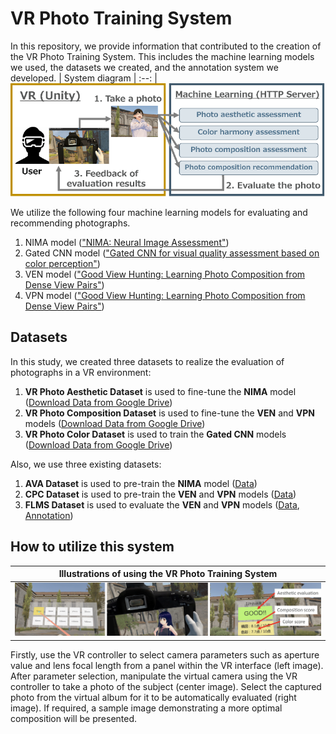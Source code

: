 # VR Photo Training System
In this repository, we provide information that contributed to the creation of the VR Photo Training System. This includes the machine learning models we used, the datasets we created, and the annotation system we developed.
| System diagram
| :--:
| ![](readme_figures/System_diagram.png)


We utilize the following four machine learning models for evaluating and recommending photographs.

1. NIMA model (["NIMA: Neural Image Assessment"](https://arxiv.org/pdf/1709.05424.pdf))
2. Gated CNN model (["Gated CNN for visual quality assessment based on color perception"](https://www.sciencedirect.com/science/article/abs/pii/S0923596518311500))
3. VEN model (["Good View Hunting: Learning Photo Composition from Dense View Pairs"](https://openaccess.thecvf.com/content_cvpr_2018/papers/Wei_Good_View_Hunting_CVPR_2018_paper.pdf))
4. VPN model (["Good View Hunting: Learning Photo Composition from Dense View Pairs"](https://openaccess.thecvf.com/content_cvpr_2018/papers/Wei_Good_View_Hunting_CVPR_2018_paper.pdf))

## Datasets
In this study, we created three datasets to realize the evaluation of photographs in a VR environment:

1. **VR Photo Aesthetic Dataset** is used to fine-tune the **NIMA** model ([Download Data from Google Drive](https://drive.google.com/file/d/1mmVNCm24O6ypI9nVckel-a5KCQrQAlzf/view?usp=sharing))
2. **VR Photo Composition Dataset** is used to fine-tune the **VEN** and **VPN** models ([Download Data from Google Drive](https://drive.google.com/file/d/1crno5FIxjSUcSsFY5q3x_gfYPPLBDGIa/view?usp=sharing))
3. **VR Photo Color Dataset** is used to train the **Gated CNN** models ([Download Data from Google Drive](https://drive.google.com/file/d/1vO75f4VtgnXb2a0QrWBolMi__s832MpH/view?usp=sharing))

Also, we use three existing datasets:

1. **AVA Dataset** is used to pre-train the **NIMA** model ([Data](https://github.com/imfing/ava_downloader))
2. **CPC Dataset** is used to pre-train the **VEN** and **VPN** models ([Data](https://www3.cs.stonybrook.edu/~cvl/projects/wei2018goods/VPN_CVPR2018s.html))
3. **FLMS Dataset** is used to evaluate the **VEN** and **VPN** models ([Data](http://fangchen.org/proj_page/FLMS_mm14/data/radomir500_image/image.tar), [Annotation](http://fangchen.org/proj_page/FLMS_mm14/data/radomir500_gt/release_data.tar))

## How to utilize this system
| Illustrations of using the VR Photo Training System
| :--:
| ![](readme_figures/VR_Photo_Training_System.png)

Firstly, use the VR controller to select camera parameters such as aperture value and lens focal length from a panel within the VR interface (left image). After parameter selection, manipulate the virtual camera using the VR controller to take a photo of the subject (center image). Select the captured photo from the virtual album for it to be automatically evaluated (right image). If required, a sample image demonstrating a more optimal composition will be presented.
